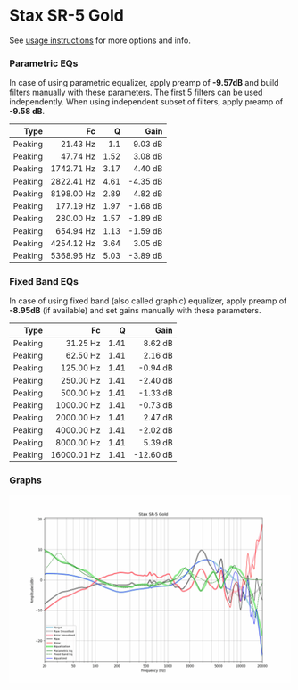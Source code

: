 # Stax SR-5 Gold
See [usage instructions](https://github.com/jaakkopasanen/AutoEq#usage) for more options and info.

### Parametric EQs
In case of using parametric equalizer, apply preamp of **-9.57dB** and build filters manually
with these parameters. The first 5 filters can be used independently.
When using independent subset of filters, apply preamp of **-9.58 dB**.

| Type    | Fc         |    Q | Gain     |
|--------:|-----------:|-----:|---------:|
| Peaking | 21.43 Hz   | 1.1  | 9.03 dB  |
| Peaking | 47.74 Hz   | 1.52 | 3.08 dB  |
| Peaking | 1742.71 Hz | 3.17 | 4.40 dB  |
| Peaking | 2822.41 Hz | 4.61 | -4.35 dB |
| Peaking | 8198.00 Hz | 2.89 | 4.82 dB  |
| Peaking | 177.19 Hz  | 1.97 | -1.68 dB |
| Peaking | 280.00 Hz  | 1.57 | -1.89 dB |
| Peaking | 654.94 Hz  | 1.13 | -1.59 dB |
| Peaking | 4254.12 Hz | 3.64 | 3.05 dB  |
| Peaking | 5368.96 Hz | 5.03 | -3.89 dB |

### Fixed Band EQs
In case of using fixed band (also called graphic) equalizer, apply preamp of **-8.95dB**
(if available) and set gains manually with these parameters.

| Type    | Fc          |    Q | Gain      |
|--------:|------------:|-----:|----------:|
| Peaking | 31.25 Hz    | 1.41 | 8.62 dB   |
| Peaking | 62.50 Hz    | 1.41 | 2.16 dB   |
| Peaking | 125.00 Hz   | 1.41 | -0.94 dB  |
| Peaking | 250.00 Hz   | 1.41 | -2.40 dB  |
| Peaking | 500.00 Hz   | 1.41 | -1.33 dB  |
| Peaking | 1000.00 Hz  | 1.41 | -0.73 dB  |
| Peaking | 2000.00 Hz  | 1.41 | 2.47 dB   |
| Peaking | 4000.00 Hz  | 1.41 | -2.02 dB  |
| Peaking | 8000.00 Hz  | 1.41 | 5.39 dB   |
| Peaking | 16000.01 Hz | 1.41 | -12.60 dB |

### Graphs
![](./Stax%20SR-5%20Gold.png)